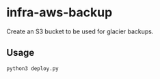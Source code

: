 # infra-aws-backup

Create an S3 bucket to be used for glacier backups.

## Usage

```shell
python3 deploy.py
```
